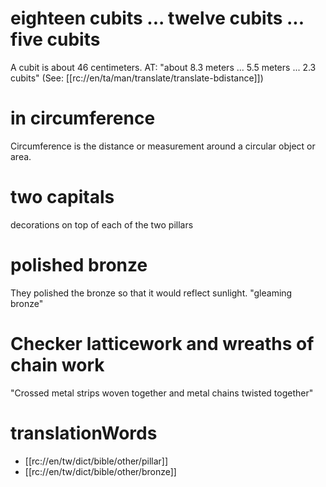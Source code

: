 # eighteen cubits ... twelve cubits ... five cubits

A cubit is about 46 centimeters. AT: "about 8.3 meters ... 5.5 meters ... 2.3 cubits" (See: [[rc://en/ta/man/translate/translate-bdistance]])

# in circumference

Circumference is the distance or measurement around a circular object or area.

# two capitals

decorations on top of each of the two pillars

# polished bronze

They polished the bronze so that it would reflect sunlight. "gleaming bronze"

# Checker latticework and wreaths of chain work

"Crossed metal strips woven together and metal chains twisted together"

# translationWords

* [[rc://en/tw/dict/bible/other/pillar]]
* [[rc://en/tw/dict/bible/other/bronze]]